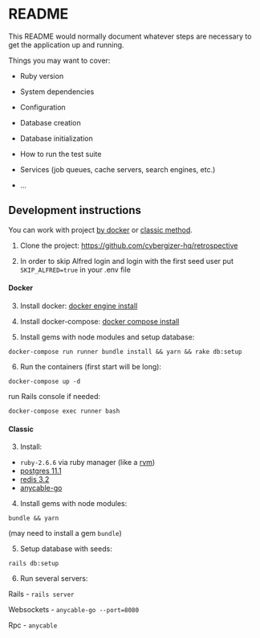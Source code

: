 # README

This README would normally document whatever steps are necessary to get the
application up and running.

Things you may want to cover:

* Ruby version

* System dependencies

* Configuration

* Database creation

* Database initialization

* How to run the test suite

* Services (job queues, cache servers, search engines, etc.)

* ...

## Development instructions
You can work with project [by docker](#docker) or [classic method](#classic).

1. Clone the project: https://github.com/cybergizer-hq/retrospective


2. In order to skip Alfred login and login with the first seed user
   put `SKIP_ALFRED=true` in your .env file

#### Docker

3.  Install docker:  [docker engine install](https://docs.docker.com/engine/install/ "docker engine install")


4. Install docker-compose: [docker compose install](https://docs.docker.com/compose/install/ "docker compose install")


5. Install gems with node modules and setup database:
```
docker-compose run runner bundle install && yarn && rake db:setup
```

6. Run the containers (first start will be long):
```
docker-compose up -d
```

run Rails console if needed:
```
docker-compose exec runner bash
```

#### Classic

3. Install:

- `ruby-2.6.6` via ruby manager (like a [rvm](https://rvm.io/))
- [postgres 11.1](https://www.postgresql.org/)
- [redis 3.2](https://redis.io/)
- [anycable-go](https://github.com/anycable/anycable-go)


4. Install gems with node modules:
```
bundle && yarn
```
(may need to install a gem `bundle`)


5. Setup database with seeds:
```
rails db:setup
```

6.  Run several servers:

Rails - `rails server`

Websockets - `anycable-go --port=8080`

Rpc - `anycable`
